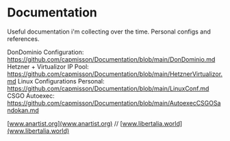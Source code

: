 # Documentation

Useful documentation i'm collecting over the time. Personal configs and references.

DonDominio Configuration: https://github.com/capmisson/Documentation/blob/main/DonDominio.md
Hetzner + Virtualizor IP Pool: https://github.com/capmisson/Documentation/blob/main/HetznerVirtualizor.md 
Linux Configurations Personal: https://github.com/capmisson/Documentation/blob/main/LinuxConf.md
CSGO Autoexec: https://github.com/capmisson/Documentation/blob/main/AutoexecCSGOSandokan.md 


[www.anartist.org](www.anartist.org) // [www.libertalia.world](www.libertalia.world)
